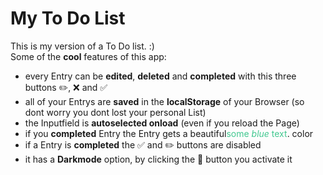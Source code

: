 # My To Do List
 This is my version of a To Do list. :) <br>
 Some of the **cool** features of this app:
 - every Entry can be **edited**, **deleted** and **completed** with this three buttons ✏️, ❌ and ✅
 - all of your Entrys are **saved** in the **localStorage** of your Browser (so dont worry you dont lost your personal List)
 - the Inputfield is **autoselected onload** (even if you reload the Page)
 - if you **completed** Entry the Entry gets a beautiful<span style="color:#42c890">some *blue* text</span>. color
 - if a Entry is **completed** the ✅ and ✏️ buttons are disabled
 - it has a **Darkmode** option, by clicking the 🌚 button you activate it
